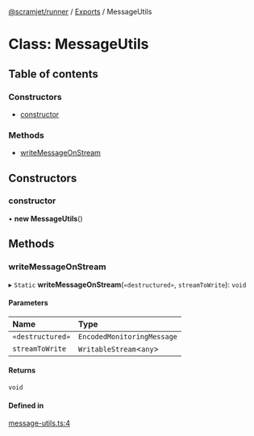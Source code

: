 [@scramjet/runner](../README.md) / [Exports](../modules.md) / MessageUtils

# Class: MessageUtils

## Table of contents

### Constructors

- [constructor](MessageUtils.md#constructor)

### Methods

- [writeMessageOnStream](MessageUtils.md#writemessageonstream)

## Constructors

### constructor

• **new MessageUtils**()

## Methods

### writeMessageOnStream

▸ `Static` **writeMessageOnStream**(`«destructured»`, `streamToWrite`): `void`

#### Parameters

| Name | Type |
| :------ | :------ |
| `«destructured»` | `EncodedMonitoringMessage` |
| `streamToWrite` | `WritableStream`<`any`\> |

#### Returns

`void`

#### Defined in

[message-utils.ts:4](https://github.com/scramjetorg/transform-hub/blob/HEAD/packages/runner/src/message-utils.ts#L4)
